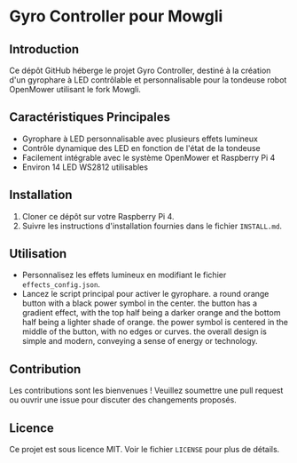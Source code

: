 # Gyro Controller pour Mowgli

## Introduction
Ce dépôt GitHub héberge le projet Gyro Controller, destiné à la création d'un gyrophare à LED contrôlable et personnalisable pour la tondeuse robot OpenMower utilisant le fork Mowgli.

## Caractéristiques Principales
- Gyrophare à LED personnalisable avec plusieurs effets lumineux
- Contrôle dynamique des LED en fonction de l'état de la tondeuse
- Facilement intégrable avec le système OpenMower et Raspberry Pi 4
- Environ 14 LED WS2812 utilisables

## Installation
1. Cloner ce dépôt sur votre Raspberry Pi 4.
2. Suivre les instructions d'installation fournies dans le fichier `INSTALL.md`.

## Utilisation
- Personnalisez les effets lumineux en modifiant le fichier `effects_config.json`.
- Lancez le script principal pour activer le gyrophare.
a round orange button with a black power symbol in the center. the button has a gradient effect, with the top half being a darker orange and the bottom half being a lighter shade of orange. the power symbol is centered in the middle of the button, with no edges or curves. the overall design is simple and modern, conveying a sense of energy or technology.

## Contribution
Les contributions sont les bienvenues ! Veuillez soumettre une pull request ou ouvrir une issue pour discuter des changements proposés.

## Licence
Ce projet est sous licence MIT. Voir le fichier `LICENSE` pour plus de détails.
